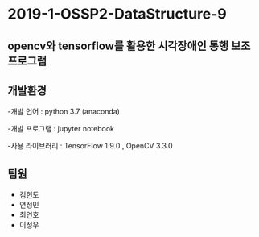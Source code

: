 # 2019-1-OSSP2-DataStructure-9
 
 ## opencv와 tensorflow를 활용한 시각장애인 통행 보조 프로그램
 
 ## 개발환경
 
-개발 언어 : python 3.7 (anaconda)

-개발 프로그램 : jupyter notebook

-사용 라이브러리 : TensorFlow 1.9.0 , OpenCV 3.3.0

## 팀원

- 김현도
- 연정민
- 최연호
- 이정우

